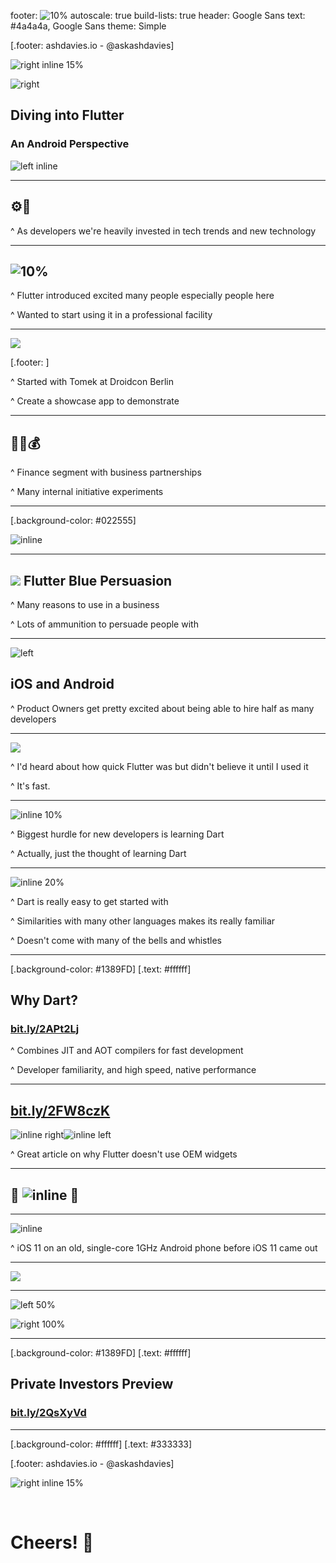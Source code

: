 footer: ![10%](immobilienscout24.png)
autoscale: true
build-lists: true
header: Google Sans
text: #4a4a4a, Google Sans
theme: Simple

[.footer: ashdavies.io - @askashdavies]

![right inline 15%](immobilienscout24.png)

![right](flutter-blue.png)

## Diving into Flutter
### An Android Perspective

![left inline](flutter-logo.png)

---

## ⚙️🎉

^ As developers we're heavily invested in tech trends and new technology

---

## ![10%](flutter-logo.png)

^ Flutter introduced excited many people especially people here

^ Wanted to start using it in a professional facility

---

![](create-a-showcase.png)

[.footer: ]

^ Started with Tomek at Droidcon Berlin

^ Create a showcase app to demonstrate

---

## 📱🏦💰

^ Finance segment with business partnerships

^ Many internal initiative experiments

---

[.background-color: #022555]

![inline](hack-week.png)

---

## ![](flutter-logo.png) Flutter Blue Persuasion

^ Many reasons to use in a business

^ Lots of ammunition to persuade people with

---

![left](rainbow-tears.gif)

## iOS and Android

^ Product Owners get pretty excited about being able to hire half as many developers

---

![](blazingly-fast.gif)

^ I'd heard about how quick Flutter was but didn't believe it until I used it

^ It's fast.

---

![inline 10%](dart-language.png)

^ Biggest hurdle for new developers is learning Dart

^ Actually, just the thought of learning Dart

---

![inline 20%](dart-bird.png)

^ Dart is really easy to get started with

^ Similarities with many other languages makes its really familiar

^ Doesn't come with many of the bells and whistles

---

[.background-color: #1389FD]
[.text: #ffffff]

## Why Dart?

### [bit.ly/2APt2Lj](bit.ly/2APt2Lj)

^ Combines JIT and AOT compilers for fast development

^ Developer familiarity, and high speed, native performance

---

## [bit.ly/2FW8czK](bit.ly/2FW8czK)

![inline right](flutter-ui-widgets-left.png)![inline left](flutter-ui-widgets-right.png)

^ Great article on why Flutter doesn't use OEM widgets

---

## 🖕 ![inline](samsung.png) 🖕

---

![inline](flutter-ios-android.gif)

^ iOS 11 on an old, single-core 1GHz Android phone before iOS 11 came out

---

![](what-the.gif)

---

![left 50%](apple-ios-logo.png)

![right 100%](private-investors.gif)

---

[.background-color: #1389FD]
[.text: #ffffff]

## Private Investors Preview

### [bit.ly/2QsXyVd](bit.ly)

---

[.background-color: #ffffff]
[.text: #333333]

[.footer: ashdavies.io - @askashdavies]

![right inline 15%](immobilienscout24.png)

<br /> 

# Cheers! 🍻
